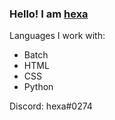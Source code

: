 ### Hello! I am <a href="https://hexiaq.cf">hexa</a>

Languages I work with:
<ul>
    <li>Batch</li>
    <li>HTML</li>
    <li>CSS</li>
    <li>Python</li>
</ul>

Discord: 
hexa#0274

